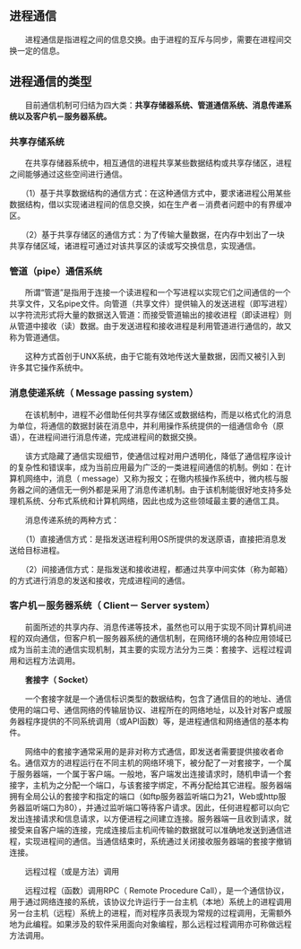 ## 进程通信

　　进程通信是指进程之间的信息交换。由于进程的互斥与同步，需要在进程间交换一定的信息。

## 进程通信的类型

　　目前通信机制可归结为四大类：**共享存储器系统、管道通信系统、消息传递系统以及客户机－服务器系统。**

### 共享存储系统

　　在共享存储器系统中，相互通信的进程共享某些数据结构或共享存储区，进程之间能够通过这些空间进行通信。

　　（1）基于共享数据结构的通信方式：在这种通信方式中，要求诸进程公用某些数据结构，借以实现诸进程间的信息交换，如在生产者－消费者问题中的有界缓冲区。

　　（2）基于共享存储区的通信方式：为了传输大量数据，在内存中划出了一块共享存储区域，诸进程可通过对该共享区的读或写交换信息，实现通信。

### 管道（pipe）通信系统

　　所谓“管道”是指用于连接一个读进程和一个写进程以实现它们之间通信的一个共享文件，又名pipe文件。向管道（共享文件）提供输入的发送进程（即写进程）以字符流形式将大量的数据送入管道：而接受管道输出的接收进程（即读进程）则从管道中接收（读）数据。由于发送进程和接收进程是利用管道进行通信的，故又称为管道通信。

　　这种方式首创于UNX系统，由于它能有效地传送大量数据，因而又被引入到许多其它操作系统中。

### 消息使递系统（ Message passing system）

　　在该机制中，进程不必借助任何共享存储区或数据结构，而是以格式化的消息为单位，将通信的数据封装在消息中，并利用操作系统提供的一组通信命令（原语），在进程间进行消息传递，完成进程间的数据交换。

　　该方式隐藏了通信实现细节，使通信过程对用户透明化，降低了通信程序设计的复杂性和错误率，成为当前应用最为广泛的一类进程间通信的机制。例如：在计算机网络中，消息（ message）又称为报文；在徹内核操作系统中，微内核与服务器之间的通信无一例外都是采用了消息传递机制。由于该机制能很好地支持多处理机系统、分布式系统和计算机网络，因此也成为这些领域最主要的通信工具。

　　消息传递系统的两种方式：

　　（1）直接通信方式：是指发送进程利用OS所提供的发送原语，直接把消息发送给目标进程。

　　（2）间接通信方式：是指发送和接收进程，都通过共享中间实体（称为邮箱）的方式进行消息的发送和接收，完成进程间的通信。

### 客户机－服务器系统（ Client－ Server system）

　　前面所述的共享内存、消息传递等技术，虽然也可以用于实现不同计算机间进程的双向通信，但客户机一服务器系统的通信机制，在网络环境的各种应用领域已成为当前主流的通信实现机制，其主要的实现方法分为三类：套接字、远程过程调用和远程方法调用。

　　**套接字（ Socket）**

　　一个套接字就是一个通信标识类型的数据结构，包含了通信目的的地址、通信使用的端口号、通信网络的传输层协议、进程所在的网络地址，以及针对客户或服务器程序提供的不同系统调用（或API函数）等，是进程通信和网络通信的基本构件。

　　网络中的套接字通常采用的是非对称方式通信，即发送者需要提供接收者命名。通信双方的进程运行在不同主机的网络环境下，被分配了一对套接字，一个属于服务器端，一个属于客户端。一般地，客户端发出连接请求时，随机申请一个套接字，主机为之分配一个端口，与该套接字绑定，不再分配给其它进程。服务器端拥有全局公认的套接字和指定的端口（如ftp服务器监听端口为21，Web或http服务器监听端口为80），并通过监听端口等待客户请求。因此，任何进程都可以向它发出连接请求和信息请求，以方便进程之间建立连接。服务器端一且收到请求，就接受来自客户端的连接，完成连接后主机间传输的数据就可以准确地发送到通信进程，实现进程间的通信。当通信结束时，系统通过关闭接收服务器端的套接字撤销连接。

　　远程过程（或是方法）调用

　　远程过程（函数）调用RPC（ Remote Procedure Call），是一个通信协议，用于通过网络连接的系统，该协议允许运行于一台主机（本地）系统上的进程调用另一台主机（远程）系统上的进程，而对程序员表现为常规的过程调用，无需额外地为此编程。如果涉及的软件采用面向对象编程，那么远程过程调用亦可称做远程方法调用。

